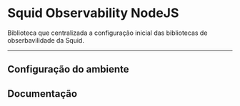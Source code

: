 # Squid Observability NodeJS

Biblioteca que centralizada a configuração inicial das bibliotecas de obserbavilidade da Squid.

---

## Configuração do ambiente

## Documentação
